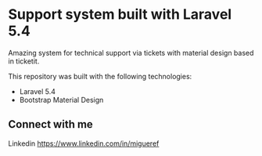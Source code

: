 Support system built with Laravel 5.4
=====================

Amazing system for technical support via tickets with material design based in ticketit.

This repository was built with the following technologies:

  - Laravel 5.4
  - Bootstrap Material Design

## Connect with me

Linkedin https://www.linkedin.com/in/migueref
